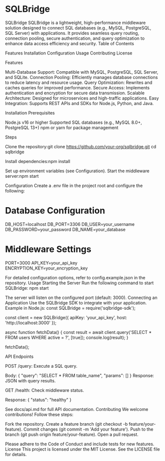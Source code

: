 # SQLBridge
SQLBridge
SQLBridge is a lightweight, high-performance middleware solution designed to connect SQL databases (e.g., MySQL, PostgreSQL, SQL Server) with applications. It provides seamless query routing, connection pooling, secure authentication, and query optimization to enhance data access efficiency and security.
Table of Contents

Features
Installation
Configuration
Usage
Contributing
License

Features

Multi-Database Support: Compatible with MySQL, PostgreSQL, SQL Server, and SQLite.
Connection Pooling: Efficiently manages database connections to reduce latency and resource usage.
Query Optimization: Rewrites and caches queries for improved performance.
Secure Access: Implements authentication and encryption for secure data transmission.
Scalable Architecture: Designed for microservices and high-traffic applications.
Easy Integration: Supports REST APIs and SDKs for Node.js, Python, and Java.

Installation
Prerequisites

Node.js v16 or higher
Supported SQL databases (e.g., MySQL 8.0+, PostgreSQL 13+)
npm or yarn for package management

Steps

Clone the repository:git clone https://github.com/your-org/sqlbridge.git
cd sqlbridge


Install dependencies:npm install


Set up environment variables (see Configuration).
Start the middleware server:npm start



Configuration
Create a .env file in the project root and configure the following:
# Database Configuration
DB_HOST=localhost
DB_PORT=3306
DB_USER=your_username
DB_PASSWORD=your_password
DB_NAME=your_database

# Middleware Settings
PORT=3000
API_KEY=your_api_key
ENCRYPTION_KEY=your_encryption_key

For detailed configuration options, refer to config.example.json in the repository.
Usage
Starting the Server
Run the following command to start SQLBridge:
npm start

The server will listen on the configured port (default: 3000).
Connecting an Application
Use the SQLBridge SDK to integrate with your application. Example in Node.js:
const SQLBridge = require('sqlbridge-sdk');

const client = new SQLBridge({
  apiKey: 'your_api_key',
  host: 'http://localhost:3000'
});

async function fetchData() {
  const result = await client.query('SELECT * FROM users WHERE active = ?', [true]);
  console.log(result);
}

fetchData();

API Endpoints

POST /query: Execute a SQL query.

Body: { "query": "SELECT * FROM table_name", "params": [] }
Response: JSON with query results.


GET /health: Check middleware status.

Response: { "status": "healthy" }



See docs/api.md for full API documentation.
Contributing
We welcome contributions! Follow these steps:

Fork the repository.
Create a feature branch (git checkout -b feature/your-feature).
Commit changes (git commit -m 'Add your feature').
Push to the branch (git push origin feature/your-feature).
Open a pull request.

Please adhere to the Code of Conduct and include tests for new features.
License
This project is licensed under the MIT License. See the LICENSE file for details.
